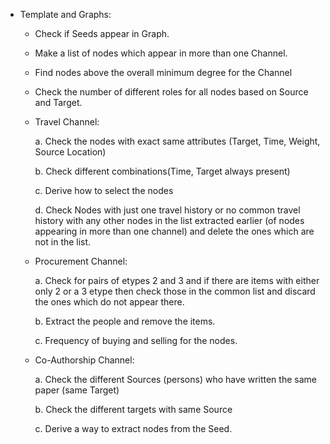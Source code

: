 * Template and Graphs:
	* Check if Seeds appear in Graph.
	* Make a list of  nodes which appear in more than one Channel.
	* Find nodes above the overall minimum degree for the Channel
	* Check the number of different roles for all nodes based on Source and Target.
	* Travel Channel:

		a. Check the nodes with exact same attributes (Target, Time, Weight, Source Location)

		b. Check different combinations(Time, Target always present)

		c. Derive how to select the nodes

		d. Check Nodes with just one travel history or no common travel history with any other nodes in the list extracted earlier (of nodes appearing in more than one channel) and delete the ones which are not in the list.

	* Procurement Channel:

		a. Check for pairs of etypes 2 and 3 and if there are items with either only 2 or a 3 etype then check those in the common list and discard the ones which do not appear there.

		b. Extract the people and remove the items.

		c. Frequency of buying and selling for the nodes.

	* Co-Authorship Channel:

		a. Check the different Sources (persons) who have written the same paper (same Target)

		b. Check the different targets with same Source
		
		c. Derive a way to extract nodes from the Seed.
